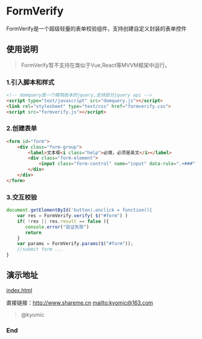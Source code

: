 # FormVerify

FormVerify是一个超级轻量的表单校验组件，支持创建自定义封装的表单控件


## 使用说明
> FormVerify暂不支持在类似于Vue,React等MVVM框架中运行。

### 1.引入脚本和样式

```html
<!-- domquery是一个精简版本的jquery,支持部分jquery api -->
<script type="text/javascript" src="domquery.js"></script>
<link rel="stylesheet" type="text/css" href="formverify.css">
<script src="formverify.js"></script>
```

### 2.创建表单
```html
<form id="form">
    <div class="form-group">
        <label>文本框<i class="help">必填，必须是英文</i></label>
        <div class="form-element">
            <input class="form-control" name="input" data-rule=".+###^[a-zA-Z]+$" data-error="必填###只能填英文" />
        </div>
    </div>
</form>
```
### 3.交互校验
```javascript
document.getElementById('button).onclick = function(){
    var res = FormVerify.verify( $("#form") )
    if( !res || res.result == false ){
       console.error("验证失败")
       return
    }
	var params = FormVerify.params($("#form"));
	//submit form ...
}
```

## 演示地址


[index.html](https://github.com/kyomic/editor.md "Editor.md")

直接链接：<http://www.shareme.cn>
[mailto:kyomic@163.com](mailto:kyomic@163.com)
> @kyomic

### End
